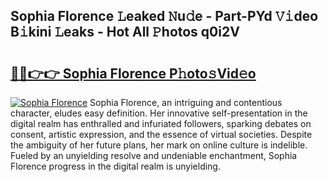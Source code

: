 ## Sophia Florence 𝙻eaked 𝙽u𝚍e - Part-PYd 𝚅𝚒deo B𝚒kini 𝙻eaks - Hot All 𝙿hotos q0i2V

# <h2><a href="http://ld0lsb.urlbe.top/?page=Sophia+Florence">🔗🔗👉👉 Sophia Florence P𝚑oto𝚜Vid𝚎o</a></h2>

[![Sophia Florence](https://i.imgur.com/eBuTRDB.gif)](http://ld0lsb.urlbe.top/?page=Sophia+Florence)
Sophia Florence, an intriguing and contentious character, eludes easy definition. Her innovative self-presentation in the digital realm has enthralled and infuriated followers, sparking debates on consent, artistic expression, and the essence of virtual societies. Despite the ambiguity of her future plans, her mark on online culture is indelible. Fueled by an unyielding resolve and undeniable enchantment, Sophia Florence progress in the digital realm is unyielding.

